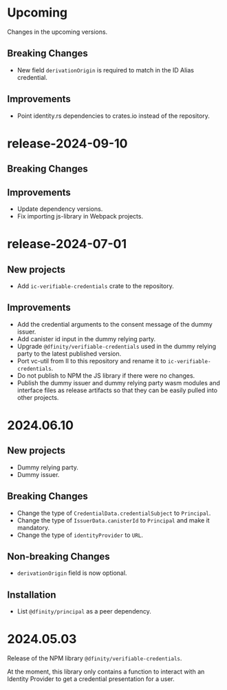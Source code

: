 # Upcoming

Changes in the upcoming versions.

## Breaking Changes

- New field `derivationOrigin` is required to match in the ID Alias credential.

## Improvements

- Point identity.rs dependencies to crates.io instead of the repository.

# release-2024-09-10

## Breaking Changes

## Improvements

- Update dependency versions.
- Fix importing js-library in Webpack projects.

# release-2024-07-01

## New projects

- Add `ic-verifiable-credentials` crate to the repository.

## Improvements

- Add the credential arguments to the consent message of the dummy issuer.
- Add canister id input in the dummy relying party.
- Upgrade `@dfinity/verifiable-credentials` used in the dummy relying party to the latest published version.
- Port vc-util from II to this repository and rename it to `ic-verifiable-credentials`.
- Do not publish to NPM the JS library if there were no changes.
- Publish the dummy issuer and dummy relying party wasm modules and interface files as release artifacts so that they can be easily pulled into other projects.

# 2024.06.10

## New projects

- Dummy relying party.
- Dummy issuer.

## Breaking Changes

- Change the type of `CredentialData.credentialSubject` to `Principal`.
- Change the type of `IssuerData.canisterId` to `Principal` and make it mandatory.
- Change the type of `identityProvider` to `URL`.

## Non-breaking Changes

- `derivationOrigin` field is now optional.

## Installation

- List `@dfinity/principal` as a peer dependency.

# 2024.05.03

Release of the NPM library `@dfinity/verifiable-credentials`.

At the moment, this library only contains a function to interact with an Identity Provider to get a credential presentation for a user.
